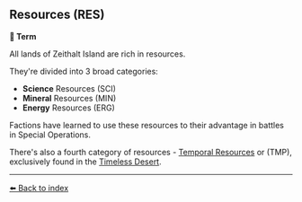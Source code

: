## Resources (RES)

**📑 Term**

All lands of Zeithalt Island are rich in resources.

They're divided into 3 broad categories:
- **Science** Resources (SCI)
- **Mineral** Resources (MIN)
- **Energy** Resources (ERG)

Factions have learned to use these resources to their advantage in battles in Special Operations.

There's also a fourth category of resources - [Temporal Resources](../refs/temporal_resources.md) or (TMP), exclusively found in the [Timeless Desert](../refs/timeless_desert.md).

----------
[⬅️ Back to index](/index.md#74f0_s)